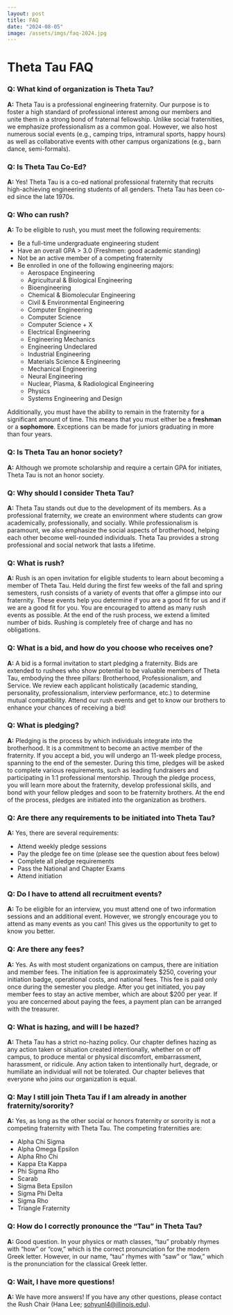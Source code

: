 ```yaml
---
layout: post
title: FAQ
date: "2024-08-05"
image: /assets/imgs/faq-2024.jpg
---
```


<style>
  img {
    max-width: 100%;
    height: auto;
  }
</style>

# Theta Tau FAQ

### Q: What kind of organization is Theta Tau?
**A:** Theta Tau is a professional engineering fraternity. Our purpose is to foster a high standard of professional interest among our members and unite them in a strong bond of fraternal fellowship. Unlike social fraternities, we emphasize professionalism as a common goal. However, we also host numerous social events (e.g., camping trips, intramural sports, happy hours) as well as collaborative events with other campus organizations (e.g., barn dance, semi-formals).

### Q: Is Theta Tau Co-Ed?
**A:** Yes! Theta Tau is a co-ed national professional fraternity that recruits high-achieving engineering students of all genders. Theta Tau has been co-ed since the late 1970s.

### Q: Who can rush?
**A:** To be eligible to rush, you must meet the following requirements:
- Be a full-time undergraduate engineering student
- Have an overall GPA > 3.0 (Freshmen: good academic standing)
- Not be an active member of a competing fraternity
- Be enrolled in one of the following engineering majors:
    <ul>
        <li>Aerospace Engineering</li>
        <li>Agricultural & Biological Engineering</li>
        <li>Bioengineering</li>
        <li>Chemical & Biomolecular Engineering</li>
        <li>Civil & Environmental Engineering</li>
        <li>Computer Engineering</li>
        <li>Computer Science</li>
        <li>Computer Science + X</li>
        <li>Electrical Engineering</li>
        <li>Engineering Mechanics</li>
        <li>Engineering Undeclared</li>
        <li>Industrial Engineering</li>
        <li>Materials Science & Engineering</li>
        <li>Mechanical Engineering</li>
        <li>Neural Engineering</li>
        <li>Nuclear, Plasma, & Radiological Engineering</li>
        <li>Physics</li>
        <li>Systems Engineering and Design</li>
    </ul>

Additionally, you must have the ability to remain in the fraternity for a significant amount of time. This means that you must either be a **freshman** or a **sophomore**. Exceptions can be made for juniors graduating in more than four years.

### Q: Is Theta Tau an honor society?
**A:** Although we promote scholarship and require a certain GPA for initiates, Theta Tau is not an honor society.

### Q: Why should I consider Theta Tau?
**A:** Theta Tau stands out due to the development of its members. As a professional fraternity, we create an environment where students can grow academically, professionally, and socially. While professionalism is paramount, we also emphasize the social aspects of brotherhood, helping each other become well-rounded individuals. Theta Tau provides a strong professional and social network that lasts a lifetime.

### Q: What is rush?
**A:** Rush is an open invitation for eligible students to learn about becoming a member of Theta Tau. Held during the first few weeks of the fall and spring semesters, rush consists of a variety of events that offer a glimpse into our fraternity. These events help you determine if you are a good fit for us and if we are a good fit for you. You are encouraged to attend as many rush events as possible. At the end of the rush process, we extend a limited number of bids. Rushing is completely free of charge and has no obligations.

### Q: What is a bid, and how do you choose who receives one?
**A:** A bid is a formal invitation to start pledging a fraternity. Bids are extended to rushees who show potential to be valuable members of Theta Tau, embodying the three pillars: Brotherhood, Professionalism, and Service. We review each applicant holistically (academic standing, personality, professionalism, interview performance, etc.) to determine mutual compatibility. Attend our rush events and get to know our brothers to enhance your chances of receiving a bid!

### Q: What is pledging?
**A:** Pledging is the process by which individuals integrate into the brotherhood. It is a commitment to become an active member of the fraternity. If you accept a bid, you will undergo an 11-week pledge process, spanning to the end of the semester. During this time, pledges will be asked to complete various requirements, such as leading fundraisers and participating in 1:1 professional mentorship. Through the pledge process, you will learn more about the fraternity, develop professional skills, and bond with your fellow pledges and soon to be fraternity brothers. At the end of the process, pledges are initiated into the organization as brothers.

### Q: Are there any requirements to be initiated into Theta Tau?
**A:** Yes, there are several requirements:
- Attend weekly pledge sessions
- Pay the pledge fee on time (please see the question about fees below)
- Complete all pledge requirements
- Pass the National and Chapter Exams
- Attend initiation

### Q: Do I have to attend all recruitment events?
**A:** To be eligible for an interview, you must attend one of two information sessions and an additional event. However, we strongly encourage you to attend as many events as you can! This gives us the opportunity to get to know you better.

### Q: Are there any fees?
**A:** Yes. As with most student organizations on campus, there are initiation and member fees. The initiation fee is approximately $250, covering your initiation badge, operational costs, and national fees. This fee is paid only once during the semester you pledge. After you get initiated, you pay member fees to stay an active member, which are about $200 per year. If you are concerned about paying the fees, a payment plan can be arranged with the treasurer.

### Q: What is hazing, and will I be hazed?
**A:** Theta Tau has a strict no-hazing policy. Our chapter defines hazing as any action taken or situation created intentionally, whether on or off campus, to produce mental or physical discomfort, embarrassment, harassment, or ridicule. Any action taken to intentionally hurt, degrade, or humiliate an individual will not be tolerated. Our chapter believes that everyone who joins our organization is equal.

### Q: May I still join Theta Tau if I am already in another fraternity/sorority?
**A:** Yes, as long as the other social or honors fraternity or sorority is not a competing fraternity with Theta Tau. The competing fraternities are:
- Alpha Chi Sigma
- Alpha Omega Epsilon
- Alpha Rho Chi
- Kappa Eta Kappa
- Phi Sigma Rho
- Scarab
- Sigma Beta Epsilon
- Sigma Phi Delta
- Sigma Rho
- Triangle Fraternity

### Q: How do I correctly pronounce the “Tau” in Theta Tau?
**A:** Good question. In your physics or math classes, “tau” probably rhymes with “how” or “cow,” which is the correct pronunciation for the modern Greek letter. However, in our name, “tau” rhymes with “saw” or “law,” which is the pronunciation for the classical Greek letter.

### Q: Wait, I have more questions!
**A:** We have more answers! If you have any other questions, please contact the Rush Chair 
(Hana Lee; sohyunl4@illinois.edu). 
